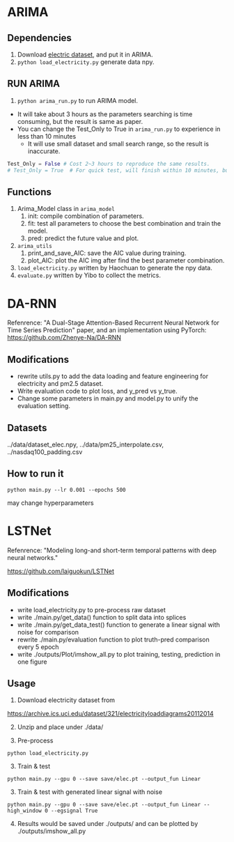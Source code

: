 # ARIMA
## Dependencies
1. Download [electric dataset](https://archive.ics.uci.edu/dataset/321/electricityloaddiagrams20112014), and put it in ARIMA.
2. `python load_electricity.py` generate data npy.
## RUN ARIMA
1. `python arima_run.py` to run ARIMA model.

- It will take about 3 hours as the parameters searching is time consuming, but the result is same as paper.
- You can change the Test_Only to True in `arima_run.py` to experience in less than 10 minutes
    - It will use small dataset and small search range, so the result is inaccurate.

```py
Test_Only = False # Cost 2~3 hours to reproduce the same results.
# Test_Only = True  # For quick test, will finish within 10 minutes, but inaccurate.
```

## Functions
1. Arima_Model class in `arima_model`
    1. init: compile combination of parameters.
    2. fit: test all parameters to choose the best combination and train the model.
    3. pred: predict the future value and plot.
2. `arima_utils`
    1. print_and_save_AIC: save the AIC value during training.
    2. plot_AIC: plot the AIC img after find the best parameter combination.
3. `load_electricity.py` written by Haochuan to generate the npy data.
4. `evaluate.py` written by Yibo to collect the metrics.

# DA-RNN

Refenrence: "A Dual-Stage Attention-Based Recurrent Neural Network for Time Series Prediction" paper, and an implementation using PyTorch: https://github.com/Zhenye-Na/DA-RNN

## Modifications
* rewrite utils.py to add the data loading and feature engineering for electricity and pm2.5 dataset.
* Write evaluation code to plot loss, and y_pred vs y_true.
* Change some parameters in main.py and model.py to unify the evaluation setting.

## Datasets

../data/dataset_elec.npy, ../data/pm25_interpolate.csv, ../nasdaq100_padding.csv

## How to run it

```
python main.py --lr 0.001 --epochs 500
```

may change hyperparameters


# LSTNet
Refenrence: "Modeling long-and short-term temporal patterns with deep neural networks." 

https://github.com/laiguokun/LSTNet

## Modifications
* write load_electricity.py to pre-process raw dataset
* write ./main.py/get_data() function to split data into splices
* write ./main.py/get_data_test() function to generate a linear signal with noise for comparison
* rewrite ./main.py/evaluation function to plot truth-pred comparison every 5 epoch
* write ./outputs/Plot/imshow_all.py to plot training, testing, prediction in one figure

## Usage
1. Download electricity dataset from 

https://archive.ics.uci.edu/dataset/321/electricityloaddiagrams20112014

2. Unzip and place under ./data/
  
4. Pre-process

```
python load_electricity.py
```

3. Train & test

```
python main.py --gpu 0 --save save/elec.pt --output_fun Linear
```

3. Train & test with generated linear signal with noise 

```
python main.py --gpu 0 --save save/elec.pt --output_fun Linear --high_window 0 --egsignal True
```

4. Results would be saved under ./outputs/ and can be plotted by ./outputs/imshow_all.py



